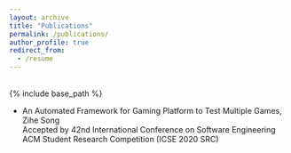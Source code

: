 ```yaml
---
layout: archive
title: "Publications"
permalink: /publications/
author_profile: true
redirect_from:
  - /resume
---
```


<br>
{% include base_path %}

* An Automated Framework for Gaming Platform to Test Multiple Games, Zihe Song <br>
Accepted by 42nd International Conference on Software Engineering ACM Student Research Competition (ICSE 2020 SRC)
